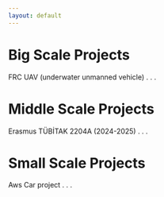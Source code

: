 ```yaml
---
layout: default
---
```


# Big Scale Projects
FRC
UAV (underwater unmanned vehicle)
.
.
.

# Middle Scale Projects
Erasmus
TÜBİTAK 2204A (2024-2025)
.
.
.

# Small Scale Projects
Aws Car project
.
.
.
